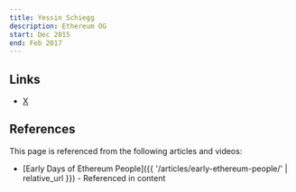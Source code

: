 ```yaml
---
title: Yessin Schiegg
description: Ethereum OG
start: Dec 2015
end: Feb 2017
---
```


## Links
- [X](https://x.com/yessinschiegg)

## References

This page is referenced from the following articles and videos:

- [Early Days of Ethereum People]({{ '/articles/early-ethereum-people/' | relative_url }}) - Referenced in content